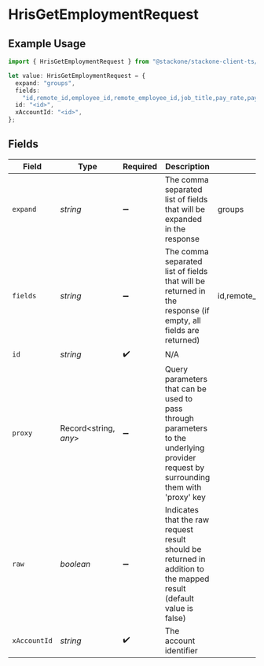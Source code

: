 # HrisGetEmploymentRequest

## Example Usage

```typescript
import { HrisGetEmploymentRequest } from "@stackone/stackone-client-ts/sdk/models/operations";

let value: HrisGetEmploymentRequest = {
  expand: "groups",
  fields:
    "id,remote_id,employee_id,remote_employee_id,job_title,pay_rate,pay_period,pay_frequency,pay_currency,effective_date,end_date,employment_type,employment_contract_type,type,contract_type,change_reason,grade,work_time,payroll_code,fte,created_at,updated_at,start_date,active,department,team,cost_center,cost_centers,division,job,manager,groups,unified_custom_fields",
  id: "<id>",
  xAccountId: "<id>",
};
```

## Fields

| Field                                                                                                                                                                                                                                                                                                                                                                      | Type                                                                                                                                                                                                                                                                                                                                                                       | Required                                                                                                                                                                                                                                                                                                                                                                   | Description                                                                                                                                                                                                                                                                                                                                                                | Example                                                                                                                                                                                                                                                                                                                                                                    |
| -------------------------------------------------------------------------------------------------------------------------------------------------------------------------------------------------------------------------------------------------------------------------------------------------------------------------------------------------------------------------- | -------------------------------------------------------------------------------------------------------------------------------------------------------------------------------------------------------------------------------------------------------------------------------------------------------------------------------------------------------------------------- | -------------------------------------------------------------------------------------------------------------------------------------------------------------------------------------------------------------------------------------------------------------------------------------------------------------------------------------------------------------------------- | -------------------------------------------------------------------------------------------------------------------------------------------------------------------------------------------------------------------------------------------------------------------------------------------------------------------------------------------------------------------------- | -------------------------------------------------------------------------------------------------------------------------------------------------------------------------------------------------------------------------------------------------------------------------------------------------------------------------------------------------------------------------- |
| `expand`                                                                                                                                                                                                                                                                                                                                                                   | *string*                                                                                                                                                                                                                                                                                                                                                                   | :heavy_minus_sign:                                                                                                                                                                                                                                                                                                                                                         | The comma separated list of fields that will be expanded in the response                                                                                                                                                                                                                                                                                                   | groups                                                                                                                                                                                                                                                                                                                                                                     |
| `fields`                                                                                                                                                                                                                                                                                                                                                                   | *string*                                                                                                                                                                                                                                                                                                                                                                   | :heavy_minus_sign:                                                                                                                                                                                                                                                                                                                                                         | The comma separated list of fields that will be returned in the response (if empty, all fields are returned)                                                                                                                                                                                                                                                               | id,remote_id,employee_id,remote_employee_id,job_title,pay_rate,pay_period,pay_frequency,pay_currency,effective_date,end_date,employment_type,employment_contract_type,type,contract_type,change_reason,grade,work_time,payroll_code,fte,created_at,updated_at,start_date,active,department,team,cost_center,cost_centers,division,job,manager,groups,unified_custom_fields |
| `id`                                                                                                                                                                                                                                                                                                                                                                       | *string*                                                                                                                                                                                                                                                                                                                                                                   | :heavy_check_mark:                                                                                                                                                                                                                                                                                                                                                         | N/A                                                                                                                                                                                                                                                                                                                                                                        |                                                                                                                                                                                                                                                                                                                                                                            |
| `proxy`                                                                                                                                                                                                                                                                                                                                                                    | Record<string, *any*>                                                                                                                                                                                                                                                                                                                                                      | :heavy_minus_sign:                                                                                                                                                                                                                                                                                                                                                         | Query parameters that can be used to pass through parameters to the underlying provider request by surrounding them with 'proxy' key                                                                                                                                                                                                                                       |                                                                                                                                                                                                                                                                                                                                                                            |
| `raw`                                                                                                                                                                                                                                                                                                                                                                      | *boolean*                                                                                                                                                                                                                                                                                                                                                                  | :heavy_minus_sign:                                                                                                                                                                                                                                                                                                                                                         | Indicates that the raw request result should be returned in addition to the mapped result (default value is false)                                                                                                                                                                                                                                                         |                                                                                                                                                                                                                                                                                                                                                                            |
| `xAccountId`                                                                                                                                                                                                                                                                                                                                                               | *string*                                                                                                                                                                                                                                                                                                                                                                   | :heavy_check_mark:                                                                                                                                                                                                                                                                                                                                                         | The account identifier                                                                                                                                                                                                                                                                                                                                                     |                                                                                                                                                                                                                                                                                                                                                                            |